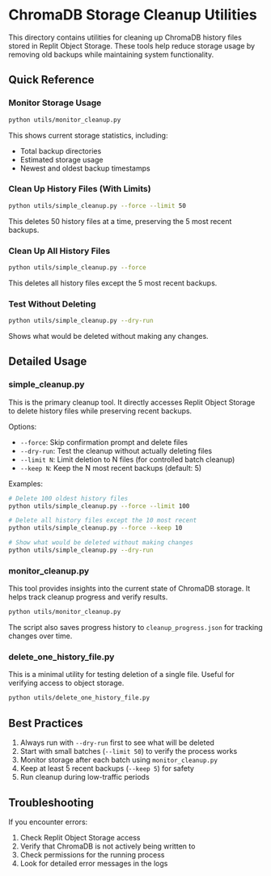 # ChromaDB Storage Cleanup Utilities

This directory contains utilities for cleaning up ChromaDB history files stored in Replit Object Storage. These tools help reduce storage usage by removing old backups while maintaining system functionality.

## Quick Reference

### Monitor Storage Usage

```bash
python utils/monitor_cleanup.py
```

This shows current storage statistics, including:
- Total backup directories
- Estimated storage usage
- Newest and oldest backup timestamps

### Clean Up History Files (With Limits)

```bash
python utils/simple_cleanup.py --force --limit 50
```

This deletes 50 history files at a time, preserving the 5 most recent backups.

### Clean Up All History Files

```bash
python utils/simple_cleanup.py --force
```

This deletes all history files except the 5 most recent backups.

### Test Without Deleting

```bash
python utils/simple_cleanup.py --dry-run
```

Shows what would be deleted without making any changes.

## Detailed Usage

### simple_cleanup.py

This is the primary cleanup tool. It directly accesses Replit Object Storage to delete history files while preserving recent backups.

Options:
- `--force`: Skip confirmation prompt and delete files
- `--dry-run`: Test the cleanup without actually deleting files
- `--limit N`: Limit deletion to N files (for controlled batch cleanup)
- `--keep N`: Keep the N most recent backups (default: 5)

Examples:

```bash
# Delete 100 oldest history files
python utils/simple_cleanup.py --force --limit 100

# Delete all history files except the 10 most recent
python utils/simple_cleanup.py --force --keep 10

# Show what would be deleted without making changes
python utils/simple_cleanup.py --dry-run
```

### monitor_cleanup.py

This tool provides insights into the current state of ChromaDB storage. It helps track cleanup progress and verify results.

```bash
python utils/monitor_cleanup.py
```

The script also saves progress history to `cleanup_progress.json` for tracking changes over time.

### delete_one_history_file.py

This is a minimal utility for testing deletion of a single file. Useful for verifying access to object storage.

```bash
python utils/delete_one_history_file.py
```

## Best Practices

1. Always run with `--dry-run` first to see what will be deleted
2. Start with small batches (`--limit 50`) to verify the process works
3. Monitor storage after each batch using `monitor_cleanup.py`
4. Keep at least 5 recent backups (`--keep 5`) for safety
5. Run cleanup during low-traffic periods

## Troubleshooting

If you encounter errors:

1. Check Replit Object Storage access
2. Verify that ChromaDB is not actively being written to
3. Check permissions for the running process
4. Look for detailed error messages in the logs